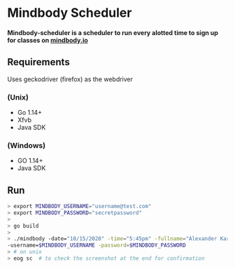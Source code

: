 # Mindbody Scheduler

#### Mindbody-scheduler is a scheduler to run every alotted time to sign up for classes on [mindbody.io](mindbody.io)

## Requirements
Uses geckodriver (firefox) as the webdriver
### (Unix)
* Go 1.14+ 
* Xfvb
* Java SDK

### (Windows)
* GO 1.14+ 
* Java SDK

## Run
```sh
> export MINDBODY_USERNAME="username@test.com"
> export MINDBODY_PASSWORD="secretpassword"
> 
> go build
>
> ./mindbody -date="10/15/2020" -time="5:45pm" -fullname="Alexander Karlis" \
-username=$MINDBODY_USERNAME -password=$MINDBODY_PASSWORD
> # on unix
> eog sc  # to check the screenshot at the end for confirmation
